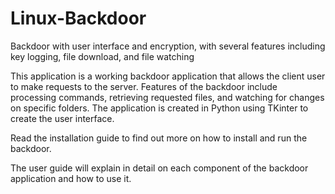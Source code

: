 # Linux-Backdoor
Backdoor with user interface and encryption, with several features including key logging, file download, and file watching

This application is a working backdoor application that allows the client user to make requests to the server. Features of the backdoor include processing commands, retrieving requested files, and watching for changes on specific folders. The application is created in Python using TKinter to create the user interface. 

Read the installation guide to find out more on how to install and run the backdoor.

The user guide will explain in detail on each component of the backdoor application and how to use it.

